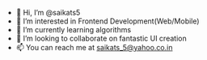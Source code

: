 - 👋 Hi, I’m @saikats5
- 👀 I’m interested in Frontend Development(Web/Mobile)
- 🌱 I’m currently learning algorithms
- 💞️ I’m looking to collaborate on fantastic UI creation
- 📫 You can reach me at saikats_5@yahoo.co.in

<!---
saikats5/saikats5 is a ✨ special ✨ repository because its `README.md` (this file) appears on your GitHub profile.
You can click the Preview link to take a look at your changes.
--->
